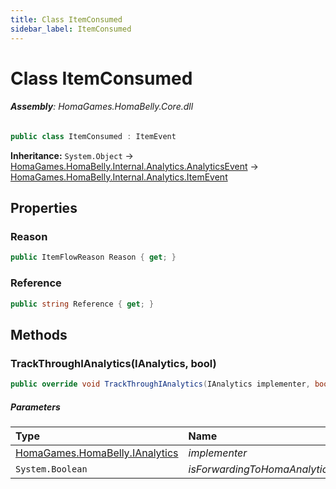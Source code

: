 ```yaml
---
title: Class ItemConsumed
sidebar_label: ItemConsumed
---
```

# Class ItemConsumed


###### **Assembly**: HomaGames.HomaBelly.Core.dll

```csharp title="Declaration"
public class ItemConsumed : ItemEvent
```
**Inheritance:** `System.Object` -> [HomaGames.HomaBelly.Internal.Analytics.AnalyticsEvent](../HomaGames.HomaBelly.Internal.Analytics/AnalyticsEvent) -> [HomaGames.HomaBelly.Internal.Analytics.ItemEvent](../HomaGames.HomaBelly.Internal.Analytics/ItemEvent)

## Properties
### Reason


```csharp title="Declaration"
public ItemFlowReason Reason { get; }
```
### Reference


```csharp title="Declaration"
public string Reference { get; }
```
## Methods
### TrackThroughIAnalytics(IAnalytics, bool)


```csharp title="Declaration"
public override void TrackThroughIAnalytics(IAnalytics implementer, bool isForwardingToHomaAnalytics)
```

##### Parameters

| Type | Name |
|:--- |:--- |
| [HomaGames.HomaBelly.IAnalytics](../HomaGames.HomaBelly/IAnalytics) | *implementer* |
| `System.Boolean` | *isForwardingToHomaAnalytics* |

